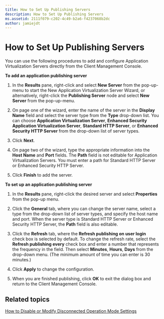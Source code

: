 ```yaml
---
title: How to Set Up Publishing Servers
description: How to Set Up Publishing Servers
ms.assetid: 2111f079-c202-4c49-b2a6-f4237068b2dc
author: jamiejdt
---
```


# How to Set Up Publishing Servers


You can use the following procedures to add and configure Application Virtualization Servers directly from the Client Management Console.

**To add an application publishing server**

1.  In the **Results** pane, right-click and select **New Server** from the pop-up-menu to start the New Application Virtualization Server Wizard, or alternatively, right-click the **Publishing Server** node and select **New Server** from the pop-up-menu.

2.  On page one of the wizard, enter the name of the server in the **Display Name** field and select the server type from the **Type** drop-down list. You can choose **Application Virtualization Server**, **Enhanced Security Application Virtualization Server**, **Standard HTTP Server**, or **Enhanced Security HTTP Server** from the drop-down list of server types.

3.  Click **Next**.

4.  On page two of the wizard, type the appropriate information into the **Host Name** and **Port** fields. The **Path** field is not editable for Application Virtualization Servers. You must enter a path for Standard HTTP Server or Enhanced Security HTTP Server.

5.  Click **Finish** to add the server.

**To set up an application publishing server**

1.  In the **Results** pane, right-click the desired server and select **Properties** from the pop-up menu.

2.  Click the **General** tab, where you can change the server name, select a type from the drop-down list of server types, and specify the host name and port. When the server type is Standard HTTP Server or Enhanced Security HTTP Server, the **Path** field is also editable.

3.  Click the **Refresh** tab, where the **Refresh publishing on user login** check box is selected by default. To change the refresh rate, select the **Refresh publishing every** check box and enter a number that represents the frequency in the field. Then select **Minutes**, **Hours**, **Days** from the drop-down menu. (The minimum amount of time you can enter is 30 minutes.)

4.  Click **Apply** to change the configuration.

5.  When you are finished publishing, click **OK** to exit the dialog box and return to the Client Management Console.

## Related topics


[How to Disable or Modify Disconnected Operation Mode Settings](how-to-disable-or-modify-disconnected-operation-mode-settings.md)

 

 





